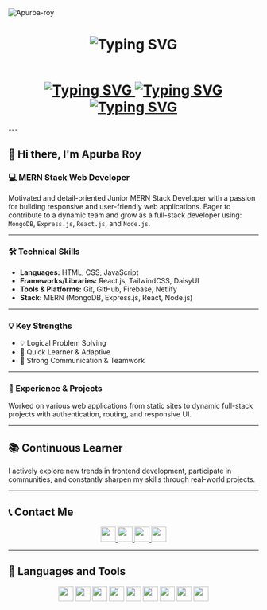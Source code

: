 <img src="https://komarev.com/ghpvc/?username=Apurbaroy01&label=Profile%20views&color=0e75b6&style=flat" alt="Apurba-roy" />
<h1 align="center">
  <img 
    src="https://readme-typing-svg.herokuapp.com?lines=Hi,+Everyone;I'm+Apurba+Roy;A+MERN+Stack+Developer&center=true&size=30&color=FF5733&font=Fira+Code" 
    alt="Typing SVG"
  >
</h1>

<div style="display: flex; gap: 20px; align-items: center; flex-wrap: wrap;">
  <h1 align="center">
    <a href="https://git.io/typing-svg" target="_blank">
      <img 
        src="https://readme-typing-svg.herokuapp.com?lines=💌+apurbaroy00011@gmail.com&center=true&size=20&&duration=5000&pause=5000" 
        alt="Typing SVG"
      >
    </a>
    <a href="https://git.io/typing-svg" target="_blank">
      <img 
        src="https://readme-typing-svg.herokuapp.com?lines=📞+01311271610&center=true&size=20&duration=5000&pause=5000" 
        alt="Typing SVG"
      >
    </a>
    <a href="https://git.io/typing-svg" target="_blank">
      <img 
        src="https://readme-typing-svg.herokuapp.com?lines=🏠+Kotalipata,+Gopalganj,+Bangladesh&center=true&size=20&duration=5000&pause=5000&color=00FF00" 
        alt="Typing SVG"
      >
    </a>
  </h1>
</div>
---

## 👋 Hi there, I'm **Apurba Roy**  
### 💻 MERN Stack Web Developer  

Motivated and detail-oriented Junior MERN Stack Developer with a passion for building responsive and user-friendly web applications. Eager to contribute to a dynamic team and grow as a full-stack developer using:
`MongoDB`, `Express.js`, `React.js`, and `Node.js`.

---

### 🛠️ Technical Skills

- **Languages:** HTML, CSS, JavaScript  
- **Frameworks/Libraries:** React.js, TailwindCSS, DaisyUI  
- **Tools & Platforms:** Git, GitHub, Firebase, Netlify  
- **Stack:** MERN (MongoDB, Express.js, React, Node.js)

---

### 💡 Key Strengths

- 💡 Logical Problem Solving  
- 🚀 Quick Learner & Adaptive  
- 🤝 Strong Communication & Teamwork  

---

### 🧠 Experience & Projects

Worked on various web applications from static sites to dynamic full-stack projects with authentication, routing, and responsive UI.

---

## 📚 Continuous Learner

I actively explore new trends in frontend development, participate in communities, and constantly sharpen my skills through real-world projects.

---

## 📞 Contact Me

<p align="center">
  <a href="mailto:apurbaroy00011@gmail.com">
    <img src="https://img.shields.io/badge/-Email-red?style=flat&logo=gmail&logoColor=white" height="30"/>
  </a>
  <a href="https://github.com/Apurbaroy01" target="_blank">
    <img src="https://img.shields.io/badge/-GitHub-black?style=flat&logo=github&logoColor=white" height="30"/>
  </a>
  <a href="https://www.facebook.com/Apurbaroy01" target="_blank">
    <img src="https://img.shields.io/badge/-Facebook-1877F2?style=flat&logo=facebook&logoColor=white" height="30"/>
  </a>
  <a href="https://linkedin.com" target="_blank">
    <img src="https://img.shields.io/badge/-LinkedIn-0077B5?style=flat&logo=linkedin&logoColor=white" height="30"/>
  </a>
</p>

---

## 🧰 Languages and Tools

<p align="center">
  <img src="https://img.shields.io/badge/-HTML5-E34F26?style=flat&logo=html5&logoColor=white" height="30"/>
  <img src="https://img.shields.io/badge/-CSS3-1572B6?style=flat&logo=css3&logoColor=white" height="30"/>
  <img src="https://img.shields.io/badge/-JavaScript-F7DF1E?style=flat&logo=javascript&logoColor=black" height="30"/>
  <img src="https://img.shields.io/badge/-React-61DAFB?style=flat&logo=react&logoColor=black" height="30"/>
  <img src="https://img.shields.io/badge/-TailwindCSS-38B2AC?style=flat&logo=tailwindcss&logoColor=white" height="30"/>
  <img src="https://img.shields.io/badge/-Node.js-339933?style=flat&logo=node.js&logoColor=white" height="30"/>
  <img src="https://img.shields.io/badge/-MongoDB-47A248?style=flat&logo=mongodb&logoColor=white" height="30"/>
  <img src="https://img.shields.io/badge/-Firebase-FFCA28?style=flat&logo=firebase&logoColor=black" height="30"/>
  <img src="https://img.shields.io/badge/-Git-F05032?style=flat&logo=git&logoColor=white" height="30"/>
</p>
